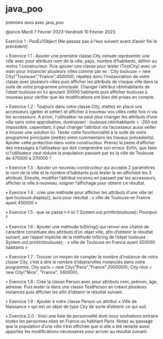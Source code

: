 # java_poo
premiers exos avec java_poo

@since Mardi 7 Février 2023-Vendredi 10 Février 2023.

Exercice 1 : PooEx1Object [Ne passez pas à l’exo suivant avant d’avoir fini le précédent].

• Exercice 1.1 : Ajouter une première classe City censée représenter une ville avec pour
attributs nom de la ville, pays, nombre d’habitants, définir au moins 1 constructeur. Puis
ajouter une classe pour tester (TestCity) avec un main pour instancier plusieurs villes comme
par ex : City toulouse = new City("Toulouse","France",450000); répétez donc
l'instanciation de votre classe avec plusieurs villes puis afficher les attributs de chaque ville
dans la suite de votre programme principale. Changer l’attribut nbInhabitants de l’objet
toulouse en lui ajoutant 20000 habitants puis afficher toulouse à nouveau pour vérifier que
les modifications ont bien été prises en compte.

• Exercice 1.2 : Toujours dans votre classe City, mettez en place vos accesseurs (getter et
setter) et afficher à nouveau vos villes cette fois ci via les accesseurs. A priori, l'utilisateur ne
peut plus changer les attributs d’une ville sans votre approbation, dorénavant :
toulouse.nbInhabitants = -200 est impossible, cependant, il peut changer l’attribut via
l’accesseur aussi veiller à trouver une solution ici. Tester cette fonctionnalité à la suite de
votre programme principale (mettez entre commentaire les travaux précédents). Ajouter
cette protection dans votre constructeur. Prenez la peine d’afficher des messages à
l’utilisateur qui doit comprendre son erreur. Enfin, que faire si l’utilisateur veut réduire la
population passant par ex la ville de Toulouse de 470000 à 370000 ?

• Exercice 1.3 : Ajouter un nouveau constructeur qui accepte 2 paramètres le nom de la ville
et le nombre d’habitants puis tester le en affichant les 3 attributs. Ensuite, modifier l’attribut
inconnu en passant par les accesseurs, afficher la ville à nouveau, soigner l’affichage pour obtenir ce résultat.

• Exercice 1.4 : crée une méthode pour afficher les attributs d'une ville tel que
toulouse.display(); aura pour résultat : « ville de Toulouse en France ayant 450000 »

• Exercice 1.5 : que se passe t-il ici ? System.out.println(toulouse); Pourquoi ?

• Exercice 1.6 : Ajouter une méthode toString() qui renvoi une chaîne de caractère constituée
des attributs d’un objet ville, afin d’obtenir le résultat suivant, par l’appel implicite de la
méthode toString de l’objet toulouse :
System.out.println(toulouse); : « ville de Toulouse en France ayant 450000 habitants »

• Exercice 1.7 : Trouver un moyen de compter le nombre d'instance de votre classe City, c’est
à dire le nombre d’objets/villes instanciés dans votre programme.
City paris = new City("Paris","France",2000000);
City nice = new City("Nice", "France", 340000);

• Exercice 1.8 : Crée la classe Person avec pour attributs nom, prénom, âge, adresse. Puis
tester la dans une classe TestPerson en créant plusieurs instances puis afficher les afin
d’obtenir le résultat suivant.

• Exercice 1.9 : Ajouter à votre classe Person un attribut « Ville de Naissance » qui est un
objet de type City de sorte d’obtenir ce qui suit.

• Exercice 2.0 : Voici une liste de personnalité dont nous souhaitons extraire toutes les
personnes nées en France ou habitant Paris.
Notez au passage que la population d’une ville n’est affichée que si elle a été remplie aussi apportez
les modifications nécessaires pour arriver au résultat suivant.
